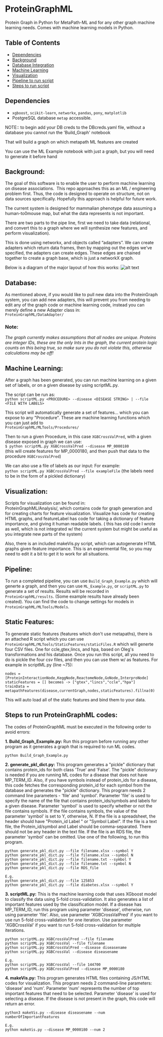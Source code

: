 # ProteinGraphML

Protein Graph in Python for MetaPath-ML and for any other graph machine learning
needs. Comes with machine learning models in Python.

## Table of Contents  

* [Dependencies](#Dependencies)
* [Background](#Background)
* [Database Integration](#Database)  
* [Machine Learning](#MachineLearning)  
* [Visualization](#Vis)  
* [Pipeline to run script](#Pipeline)
* [Steps to run script](#Steps)



## <a name="Dependencies"/>Dependencies

* `xgboost`, `scikit-learn`, `networkx`, `pandas`, `pony`, `matplotlib`
*  PostgreSQL database `metap` accessible.


NOTE:: to begin add your DB creds to the DBcreds.yaml file, without a database you cannot run the 'Build_Graph' notebook

That will build a graph on which metapath ML features are created

You can use the ML Example notebook with just a graph, but you will need to generate it before hand



## <a name="Background"/>Background:

The goal of this software is to enable the user to perform machine learning on disease associations.
 This repo approaches this as an ML / engineering problem first. Thus, the code is designed to operate on structure, not on data sources specifically. Hopefully this approach is helpful for future work.

The current system is designed for mammalian phenotype data assuming a human-to0mouse map, but what the data represents is not important.

There are two parts to the pipe line, first we need to take data (relational, and convert this to a graph where we will synthesize new features, and perform visualization).

This is done using networkx, and objects called “adapters”. We can create adapters which return data frames, then by mapping out the edges we’ve specified, the adapters can create edges. These edges are chained together to create a graph base, which is just a networkX graph.

Below is a diagram of the major layout of how this works:
![alt text](MetapathDiagram.png)

## <a name="Database"/>Database:

As mentioned above, if you would like to pull new data into the ProteinGraph system, you can add new adapters, this will prevent you from needing to edit any of the graph code or machine learning code, instead you can merely define a new Adapter class in: <br>
`ProteinGraphML/DataAdapter/`
<br>

### Note:

<i>The graph currently makes assumptions that all nodes are unique. Proteins are integer IDs, these are the only Ints in the graph, the current protein logic counts on this being true, so make sure you do not violate this, otherwise calculations may be off!</i>


## <a name="MachineLearning"/>Machine Learning:

After a graph has been generated, you can run machine learning on a given set of labels, or on a given disease by using scriptML.py.

The script can be run as:<br>
`python scriptML.py <PROCEDURE> --disease <DISEASE STRING> | --file <FILE WITH LABELS>`<br>


This script will automatically generate a set of features... which you can expose to any "Procedure". These are machine learning functions which you can just add to <br>
`ProteinGraphML/MLTools/Procedures/`<br>

Then to run a given Procedure, in this case `XGBCrossValPred`, with a given disease exposed in graph we can use:<br>
`$ python scriptML.py XGBCrossValPred --disease MP_0000180`<br>
(this will create features for MP_0000180, and then push that data to the procedure `XGBCrossValPred`)

We can also use a file of labels as our input:
For example:<br>
`python scriptML.py XGBCrossValPred --file exampleFile`
(the labels need to be in the form of a pickled dictionary)

## <a name="Vis"/>Visualization:
Scripts for visualization can be found in: <br>ProteinGraphML/Analysis/, which contains code for graph generation and for creating charts for feature visualization. Visualize has code for creating HTML graphs, and featureLabel has code for taking a dictionary of feature importance, and giving it human readable labels.
( this has old code I wrote as well, which is not integrated w/ the current system but might be useful as you integrate new parts of the system)

Also, there is an included makeVis.py script, which can autogenerate HTML graphs given feature importance. This is an experimental file, so you may need to edit it a bit to get it to work for all situations.


## <a name="Pipeline"/>Pipeline:
To run a completed pipeline, you can use `Build_Graph_Example.py` which will generte a graph, and then you can use `ML_Example.py`, or `scriptML.py` to generate a set of results. Results will be recorded in `ProteinGraphML/results`. (Some example results have already been created). You can find the code to change settings for models in `ProteinGraphML/MLTools/Models`.



## <a name="Static"/>Static Features:
To generate static features (features which don't use metapaths), there is an attached R script which you can use `ProteinGraphML/MLTools/StaticFeatures/staticFiles.R` which will generte four CSV files. One for ccle,gtex,lincs, and hpa, based on Oleg's transformations and his database.
Once you run this script, all you need to do is pickle the four csv files, and then you can use them w/ as features. For example in scriptML.py (line ~75): <br>

`nodes = [ProteinInteractionNode,KeggNode,ReactomeNode,GoNode,InterproNode]`<br>
`staticFeatures = [] becomes -> ["gtex","lincs","ccle","hpa"]`<br>
`trainData = metapathFeatures(disease,currentGraph,nodes,staticFeatures).fillna(0)`<br>


This will auto load all of the static features and bind them to your data.

## <a name="Steps"/>Steps to run ProteinGraphML codes:
The codes of ProteinGraphML must be executed in the following order to avoid errors:

__1. Build_Graph_Example.py:__  Run this program before running any other program as it generates a graph that is required to run ML codes.
```
python Build_Graph_Example.py
```

__2. generate_pkl_dict.py:__  This program generates a "pickle" dictionary that contains protein_ids for both class 'True' and 'False'. The "pickle" dictionary is needed if you are running ML codes for a disease that does not have MP_TERM_ID. Also, if you have symbols instead of protein_ids for a disease, this code fetches the corresponding protein_id for each symbol from the database and generates the "pickle" dictionary. This program needs 2 command line parameters -  'file' and 'symbol'. Parameter 'file' is used to specify the name of the file that contains protein_ids/symbols and labels for a given disease. Parameter 'symbol' is used to specify whether or not the file contains symbols. If the file contains symbols, the value of the parameter 'symbol' is set to Y, otherwise, N. If the file is a spreadsheet, the header should have "Protein_id	 Label " or "Symbol    Label". If the file is a text file, the Protein_id/symbol and  Label should be comma-separated. There should not be any header in the text file. If the file is an RDS file, the parameter 'symbol'  can be omitted. Use one of the following, to run this program.
```
python generate_pkl_dict.py --file filename.xlsx --symbol Y
python generate_pkl_dict.py --file filename.xlsx --symbol N
python generate_pkl_dict.py --file filename.txt --symbol Y
python generate_pkl_dict.py --file filename.txt --symbol N
python generate_pkl_dict.py --file RDS_file

E.g.
python generate_pkl_dict.py --file 125853
python generate_pkl_dict.py --file diabetes.xlsx --symbol Y
```

__3. scriptML.py:__  This is the machine learning code that uses XGboost model to classify the data using 5-fold cross-validation. It also generates a list of important features used by the classification model. If a disease has MP_TERM_ID, run this program using parameter 'disease', otherwise, run using parameter 'file'. Also, use parameter 'XGBCrossValPred' if you want to use run 5-fold cross-validation for one iteration. Use parameter 'XGBCrossVal' if you want to run 5-fold cross-validation for multiple iterations. 
```
python scriptML.py XGBCrossValPred --file filename
python scriptML.py XGBCrossVal --file filename
python scriptML.py XGBCrossValPred --disease diseasename
python scriptML.py XGBCrossVal --disease diseasename

E.g. 
python scriptML.py XGBCrossVal --file 144700
python scriptML.py XGBCrossValPred --disease MP_0000180
```

__4. makeVis.py:__  This program generates HTML files containing JS/HTML codes for visualization. This program needs 2 command-line parameters: 'disease' and 'num'. Parameter 'num' represents the number of top important features that need to be selected. Parameter 'disease' is used for selecting a disease. If the disease is not present in the graph, this code will return an error. 
```
python3 makeVis.py --disease diseasename --num numberOfImportantFeatures

E.g. 
python makeVis.py --disease MP_0000180 --num 2
```
